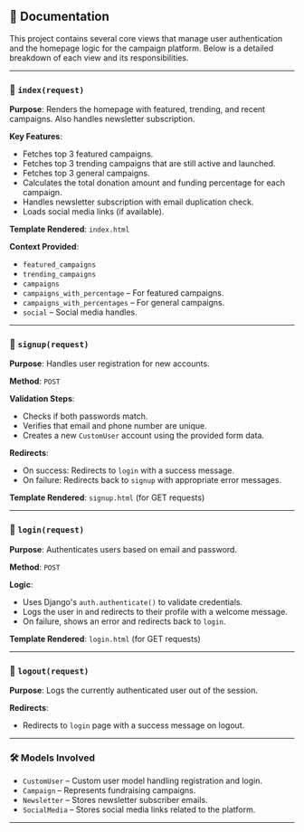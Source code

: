 

## 📄  Documentation

This project contains several core views that manage user authentication and the homepage logic for the campaign platform. Below is a detailed breakdown of each view and its responsibilities.

---

### 🔸 `index(request)`

**Purpose**: Renders the homepage with featured, trending, and recent campaigns. Also handles newsletter subscription.

**Key Features**:

* Fetches top 3 featured campaigns.
* Fetches top 3 trending campaigns that are still active and launched.
* Fetches top 3 general campaigns.
* Calculates the total donation amount and funding percentage for each campaign.
* Handles newsletter subscription with email duplication check.
* Loads social media links (if available).

**Template Rendered**: `index.html`

**Context Provided**:

* `featured_campaigns`
* `trending_campaigns`
* `campaigns`
* `campaigns_with_percentage` – For featured campaigns.
* `campaigns_with_percentages` – For general campaigns.
* `social` – Social media handles.

---

### 🔸 `signup(request)`

**Purpose**: Handles user registration for new accounts.

**Method**: `POST`

**Validation Steps**:

* Checks if both passwords match.
* Verifies that email and phone number are unique.
* Creates a new `CustomUser` account using the provided form data.

**Redirects**:

* On success: Redirects to `login` with a success message.
* On failure: Redirects back to `signup` with appropriate error messages.

**Template Rendered**: `signup.html` (for GET requests)

---

### 🔸 `login(request)`

**Purpose**: Authenticates users based on email and password.

**Method**: `POST`

**Logic**:

* Uses Django's `auth.authenticate()` to validate credentials.
* Logs the user in and redirects to their profile with a welcome message.
* On failure, shows an error and redirects back to `login`.

**Template Rendered**: `login.html` (for GET requests)

---

### 🔸 `logout(request)`

**Purpose**: Logs the currently authenticated user out of the session.

**Redirects**:

* Redirects to `login` page with a success message on logout.

---

### 🛠 Models Involved

* `CustomUser` – Custom user model handling registration and login.
* `Campaign` – Represents fundraising campaigns.
* `Newsletter` – Stores newsletter subscriber emails.
* `SocialMedia` – Stores social media links related to the platform.

---





